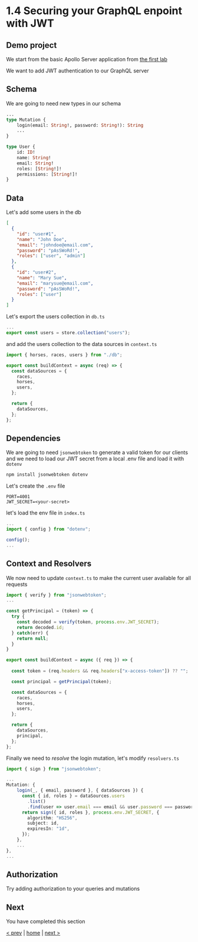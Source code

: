 # 1.4 Securing your GraphQL enpoint with JWT

## Demo project

We start from the basic Apollo Server application from [the first lab](./1_3_queries_and_mutations.md)


We want to add JWT authentication to our GraphQL server

## Schema

We are going to need new types in our schema

```graphql
...
type Mutation {
    login(email: String!, password: String!): String
    ...
}

type User {
    id: ID!
    name: String!
    email: String!
    roles: [String!]!
    permissions: [String!]!
}
```

## Data

Let's add some users in the db

```json
[
  {
    "id": "user#1",
    "name": "John Doe",
    "email": "johndoe@email.com",
    "password": "pAsSWoRd!",
    "roles": ["user", "admin"]
  },
  {
    "id": "user#2",
    "name": "Mary Sue",
    "email": "marysue@email.com",
    "password": "pAsSWoRd!",
    "roles": ["user"]
  }
]
```

Let's export the users collection in `db.ts`

```ts
...
export const users = store.collection("users");
```

and add the users collection to the data sources in `context.ts`

```ts
import { horses, races, users } from "./db";

export const buildContext = async (req) => {
  const dataSources = {
    races,
    horses,
    users,
  };

  return {
    dataSources,
  };
};
```

## Dependencies

We are going to need `jsonwebtoken` to generate a valid token for our clients and we need to load our JWT secret from a local .env file and load it with `dotenv`

```bash
npm install jsonwebtoken dotenv
```

Let's create the `.env` file

```env
PORT=4001
JWT_SECRET=<your-secret>
```

let's load the env file in `index.ts`

```ts
...
import { config } from "dotenv";

config();
...
```

## Context and Resolvers

We now need to update `context.ts` to make the current user available for all requests

```ts
import { verify } from "jsonwebtoken";
...

const getPrincipal = (token) => {
  try {
    const decoded = verify(token, process.env.JWT_SECRET);
    return decoded.id;
  } catch(err) {
    return null;
  }
}

export const buildContext = async ({ req }) => {
  
  const token = (req.headers && req.headers["x-access-token"]) ?? "";

  const principal = getPrincipal(token);

  const dataSources = {
    races,
    horses,
    users,
  };

  return {
    dataSources,
    principal,
  };
};
```

Finally we need to _resolve_ the login mutation, let's modify `resolvers.ts`

```ts
import { sign } from "jsonwebtoken";

...
Mutation: {
    login(_, { email, password }, { dataSources }) {
      const { id, roles } = dataSources.users
        .list()
        .find(user => user.email === email && user.password === password);
      return sign({ id, roles }, process.env.JWT_SECRET, {
        algorithm: "HS256",
        subject: id,
        expiresIn: "1d",
      });
    },
    ...
},
...
```

## Authorization

Try adding authorization to your queries and mutations


## Next

You have completed this section

[< prev](./1_3_queries_and_mutations.md) | [home](../readme.md) | [next >](./1_5_setup_supergraph_with_apollo_os.md)